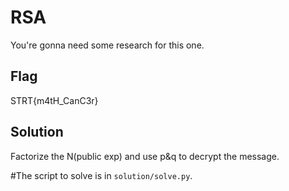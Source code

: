 # RSA 

You're gonna need some research for this one. 

## Flag

STRT{m4tH_CanC3r}

## Solution

Factorize the N(public exp) and use p&q to decrypt the message.

#The script to solve is in `solution/solve.py`.

